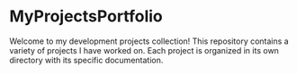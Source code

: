 # MyProjectsPortfolio
Welcome to my development projects collection! This repository contains a variety of projects I have worked on. Each project is organized in its own directory with its specific documentation.
